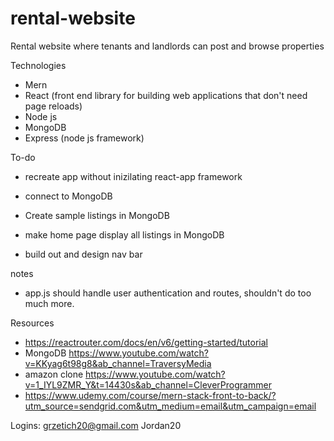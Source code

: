 # rental-website
Rental website where tenants and landlords can post and browse properties


Technologies
  * Mern
  * React (front end library for building web applications that don't need page reloads)
  * Node js
  * MongoDB
  * Express (node js framework)

To-do
  * recreate app without inizilating react-app framework

  * connect to MongoDB

  * Create sample listings in MongoDB

  * make home page display all listings in MongoDB

  * build out and design nav bar

notes

  * app.js should handle user authentication and routes, shouldn't do too much more.

Resources
  * https://reactrouter.com/docs/en/v6/getting-started/tutorial
  * MongoDB https://www.youtube.com/watch?v=KKyag6t98g8&ab_channel=TraversyMedia
  * amazon clone https://www.youtube.com/watch?v=1_IYL9ZMR_Y&t=14430s&ab_channel=CleverProgrammer
  * https://www.udemy.com/course/mern-stack-front-to-back/?utm_source=sendgrid.com&utm_medium=email&utm_campaign=email

Logins:
grzetich20@gmail.com
Jordan20

